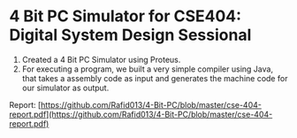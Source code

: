 # 4 Bit PC Simulator for CSE404: Digital System Design Sessional
1. Created a 4 Bit PC Simulator using Proteus.
2. For executing a program, we built a very simple compiler using Java, that takes a assembly code as input and generates the machine code for our simulator as output.

Report: [https://github.com/Rafid013/4-Bit-PC/blob/master/cse-404-report.pdf](https://github.com/Rafid013/4-Bit-PC/blob/master/cse-404-report.pdf)
